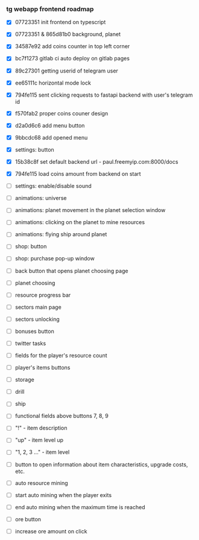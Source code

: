 ### tg webapp frontend roadmap

- [x] 07723351 init frontend on typescript
- [x] 07723351 & 865d81b0 background, planet
- [x] 34587e92 add coins counter in top left corner
- [x] bc7f1273 gitlab ci auto deploy on gitlab pages
- [x] 89c27301 getting userid of telegram user
- [x] ee65111c horizontal mode lock
- [x] 794fe115 sent clicking requests to fastapi backend with user's telegram id
- [x] f570fab2 proper coins couner design
- [x] d2a0d6c6 add menu button
- [x] 9bbcdc68 add opened menu
- [x] settings: button
- [x] 15b38c8f set default backend url - paul.freemyip.com:8000/docs
- [x] 794fe115 load coins amount from backend on start
- [ ] settings: enable/disable sound
- [ ] animations: universe
- [ ] animations: planet movement in the planet selection window
- [ ] animations: clicking on the planet to mine resources
- [ ] animations: flying ship around planet
- [ ] shop: button
- [ ] shop: purchase pop-up window
- [ ] back button that opens planet choosing page
- [ ] planet choosing
- [ ] resource progress bar
- [ ] sectors main page
- [ ] sectors unlocking
- [ ] bonuses button
- [ ] twitter tasks
- [ ] fields for the player's resource count
- [ ] player's items buttons
- [ ] storage
- [ ] drill
- [ ] ship
- [ ] functional fields above buttons 7, 8, 9
- [ ] "!" - item description
- [ ] "up" - item level up
- [ ] "1, 2, 3 ..." - item level
- [ ] button to open information about item characteristics, upgrade costs, etc.
- [ ] auto resource mining
- [ ] start auto mining when the player exits
- [ ] end auto mining when the maximum time is reached
- [ ] ore button
- [ ] increase ore amount on click

